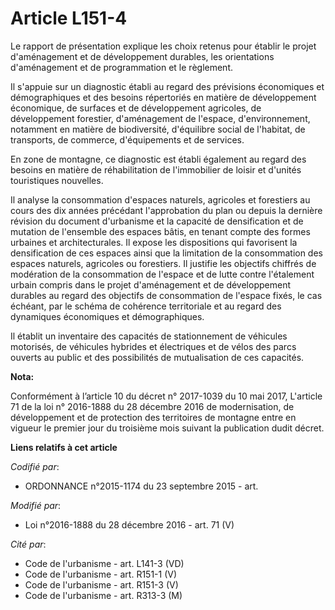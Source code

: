 # Article L151-4

Le rapport de présentation explique les choix retenus pour établir le projet d'aménagement et de développement durables, les
orientations d'aménagement et de programmation et le règlement.

Il s'appuie sur un diagnostic établi au regard des prévisions économiques et démographiques et des besoins répertoriés en
matière de développement économique, de surfaces et de développement agricoles, de développement forestier, d'aménagement de
l'espace, d'environnement, notamment en matière de biodiversité, d'équilibre social de l'habitat, de transports, de commerce,
d'équipements et de services.

En zone de montagne, ce diagnostic est établi également au regard des besoins en matière de réhabilitation de l'immobilier de
loisir et d'unités touristiques nouvelles.

Il analyse la consommation d'espaces naturels, agricoles et forestiers au cours des dix années précédant l'approbation du
plan ou depuis la dernière révision du document d'urbanisme et la capacité de densification et de mutation de l'ensemble des
espaces bâtis, en tenant compte des formes urbaines et architecturales. Il expose les dispositions qui favorisent la
densification de ces espaces ainsi que la limitation de la consommation des espaces naturels, agricoles ou forestiers. Il
justifie les objectifs chiffrés de modération de la consommation de l'espace et de lutte contre l'étalement urbain compris
dans le projet d'aménagement et de développement durables au regard des objectifs de consommation de l'espace fixés, le cas
échéant, par le schéma de cohérence territoriale et au regard des dynamiques économiques et démographiques.

Il établit un inventaire des capacités de stationnement de véhicules motorisés, de véhicules hybrides et électriques et de
vélos des parcs ouverts au public et des possibilités de mutualisation de ces capacités.

**Nota:**

Conformément à l’article 10 du décret n° 2017-1039 du 10 mai 2017, L'article 71 de la loi n° 2016-1888 du 28 décembre 2016 de
modernisation, de développement et de protection des territoires de montagne entre en vigueur le premier jour du troisième
mois suivant la publication dudit décret.

**Liens relatifs à cet article**

_Codifié par_:

  - ORDONNANCE n°2015-1174 du 23 septembre 2015 - art.

_Modifié par_:

  - Loi n°2016-1888 du 28 décembre 2016 - art. 71 (V)

_Cité par_:

  - Code de l'urbanisme - art. L141-3 (VD)
  - Code de l'urbanisme - art. R151-1 (V)
  - Code de l'urbanisme - art. R151-3 (V)
  - Code de l'urbanisme - art. R313-3 (M)
